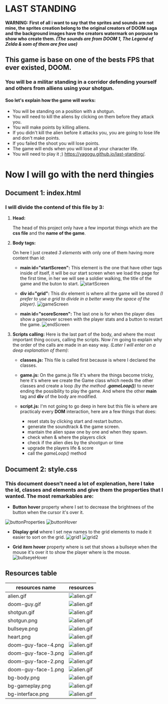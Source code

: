 # LAST STANDING

**WARNING: First of all i want to say that the sprites and sounds are not mine, the sprites creation belong to the original creators of DOOM saga and the background images have the creators watermark on porpuse to show who create them. *(The sounds are from DOOM 1, The Legend of Zelda & som of them are free use)***

## This game is base on one of the bests FPS that ever existed, DOOM.

### You will be a militar standing in a corridor defending yourself and others from alliens using your shotgun.

#### Soo let's explain how the game will works:

* You will be standing on a position with a shotgun.
* You will need to kill the aliens by clicking on them before they attack you.
* You will make points by killing alliens.
* If you didn't kill the alien before it attacks you, you are going to lose life and don't make points.
* If you failed the shoot you will lose points.
* The game will ends when you will lose all your character life.
* You will need to play it ;) https://yagogu.github.io/last-standing/.

# Now I will go with the nerd thingies

## Document 1: index.html
### I will divide the contend of this file by 3:
1. **Head:**
    
    The head of this project only have a few importat things which are the **css file** and the **name of the game**.

2. **Body tags:**

    On here I just created *3 elements* with only one of them having more content than id:
    * **main id="startScreen":** This element is the one that have other tags inside of itself, it will be our start screen when we load the page for the first time, in her we will see a soldier walking, the title of the game and the buton to start.
    ![startScreen](./src-readme/startScreen.png)

    * **div id="grid":** This div element is where all the game will be stored *(I prefer to use a grid to divide in a better wway the space of the player)*.
    ![gameScreen](./src-readme/gameScreen.png)

    * **main id="scoreScreen":** The last one is for when the player dies show a gameover screen with the player stats and a button to restart the game.
    ![endScreen](./src-readme/endScreen.png)

3. **Scripts calling:** Here is the last part of the body, and where the most important thing occurs, calling the scripts. Now i'm going to explain why the order of the calls are made in an easy way. *(Later I will enter on a deep explanation of them)*: 

    * **classes.js:** This file is called first because is where I declared the classes.

    * **game.js:** On the game.js file it's where the things become tricky, here it's where we create the Game class which needs the other classes and create a loop *(by the method **.gameLoop()**)* to never ending the possibility to play the game. And where the other **main** tag and **div** of the body are modified.

    * **script.js:** I'm not going to go deep in here but this file is where are practicaly every **DOM** interaction, here are a few things that does:
        * reset stats by clicking start and restart button.
        * generate the soundtrack & the game screen.
        * mantain the alien spaw one by one and when they spawn.
        * check when & where the players click
        * check if the alien dies by the shootgun or time
        * upgrade the players life & score
        * call the *gameLoop()* method

## Document 2: style.css
### This document doesn't need a lot of explenation, here I take the id, classes and elements and give them the properties that I wanted. The most remarkables are:

* **Button hover** property where I set to decrease the brightnees of the button when the cursor it's over it.

![buttonProperties](./src-readme/buttonProperties.png)
![buttonHover](./src-readme/buttonHover.png)

* **Display grid** where I set new names to the grid elements to made it easier to sort on the grid.
![grid1](./src-readme/grid1.png)
![grid2](./src-readme/grid2.png)

* **Grid item hover** property where is set that shows a bullseye when the mouse it's over it to show the player where is the mouse.
![bullseyeHover](./src-readme/bullseyeHover.png)

## Resources table
| resources name      | resources                               |
|---------------------|-----------------------------------------|
| alien.gif           | ![alien.gif](./src/alien.gif)           |
| doom-guy.gif        | ![alien.gif](./src/doom-guy.gif)        |
| shotgun.gif         | ![alien.gif](./src/shotgun.gif)         |
| shotgun.png         | ![alien.gif](./src/shotgun.png)         |
| bullseye.png        | ![alien.gif](./src/bullseye.png)        |
| heart.png           | ![alien.gif](./src/heart.png)           |
| doom-guy-face-4.png | ![alien.gif](./src/doom-guy-face-4.png) |
| doom-guy-face-3.png | ![alien.gif](./src/doom-guy-face-3.png) |
| doom-guy-face-2.png | ![alien.gif](./src/doom-guy-face-2.png) |
| doom-guy-face-1.png | ![alien.gif](./src/doom-guy-face-1.png) |
| bg-body.png         | ![alien.gif](./src/bg-body.png)         |
| bg-gameplay.png     | ![alien.gif](./src/bg-gameplay.png)     |
| bg-interface.png    | ![alien.gif](./src/bg-interface.png)    |